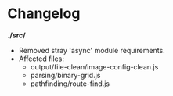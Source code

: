 # Changelog

**./src/**
* Removed stray 'async' module requirements.
* Affected files:
	* output/file-clean/image-config-clean.js
	* parsing/binary-grid.js
	* pathfinding/route-find.js

